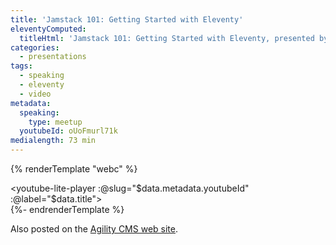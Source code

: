 ```yaml
---
title: 'Jamstack 101: Getting Started with Eleventy'
eleventyComputed:
  titleHtml: 'Jamstack 101: Getting Started with Eleventy, presented by {% imgavatar "agilitycms", "z-avatar-eq" %}Agility CMS'
categories:
  - presentations
tags:
  - speaking
  - eleventy
  - video
metadata:
  speaking:
    type: meetup
  youtubeId: oUoFmurl71k
medialength: 73 min
---
```

{% renderTemplate "webc" %}<div><youtube-lite-player :@slug="$data.metadata.youtubeId" :@label="$data.title"></youtube-lite-player></div>{%- endrenderTemplate %}

Also posted on the [Agility CMS web site](https://agilitycms.com/download/webinar-jamstack-eleventy-agilitycms).


